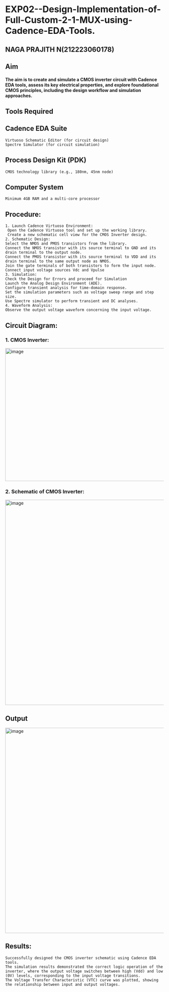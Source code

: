 # EXP02--Design-Implementation-of-Full-Custom-2-1-MUX-using-Cadence-EDA-Tools.
## NAGA PRAJITH N(212223060178)

## Aim

#### The aim is to create and simulate a CMOS inverter circuit with Cadence EDA tools, assess its key electrical properties, and explore foundational CMOS principles, including the design workflow and simulation approaches.

## Tools Required

## Cadence EDA Suite
~~~
Virtuoso Schematic Editor (for circuit design)
Spectre Simulator (for circuit simulation)
~~~
## Process Design Kit (PDK)
~~~
CMOS technology library (e.g., 180nm, 45nm node)
~~~
## Computer System
~~~
Minimum 4GB RAM and a multi-core processor
~~~
## Procedure:
~~~
1. Launch Cadence Virtuoso Environment:
 Open the Cadence Virtuoso tool and set up the working library.
 Create a new schematic cell view for the CMOS Inverter design.
2. Schematic Design:
Select the NMOS and PMOS transistors from the library.
Connect the NMOS transistor with its source terminal to GND and its drain terminal to the output node.
Connect the PMOS transistor with its source terminal to VDD and its drain terminal to the same output node as NMOS.
Join the gate terminals of both transistors to form the input node.
Connect input voltage sources Vdc and Vpulse
3. Simulation:
Check the Design for Errors and proceed for Simulation
Launch the Analog Design Environment (ADE).
Configure transient analysis for time-domain response.
Set the simulation parameters such as voltage sweep range and step size.
Use Spectre simulator to perform transient and DC analyses.
4. Waveform Analysis:
Observe the output voltage waveform concerning the input voltage.
~~~
## Circuit Diagram:
### 1. CMOS Inverter:
<img width="750" height="421" alt="image" src="https://github.com/user-attachments/assets/ae8dc719-6a98-4aa2-9c05-22bd75b62439" />

### 2. Schematic of CMOS Inverter:
<img width="1265" height="650" alt="image" src="https://github.com/user-attachments/assets/f0a3329e-2d46-47c2-b85c-0a3f306cb7fe" />

## Output
<img width="1276" height="650" alt="image" src="https://github.com/user-attachments/assets/e0144022-35ee-4cf1-aed4-c36a3e57aaf8" />

## Results:
~~~
Successfully designed the CMOS inverter schematic using Cadence EDA tools.
The simulation results demonstrated the correct logic operation of the inverter, where the output voltage switches between high (Vdd) and low (0V) levels, corresponding to the input voltage transitions.
The Voltage Transfer Characteristic (VTC) curve was plotted, showing the relationship between input and output voltages.
~~~
